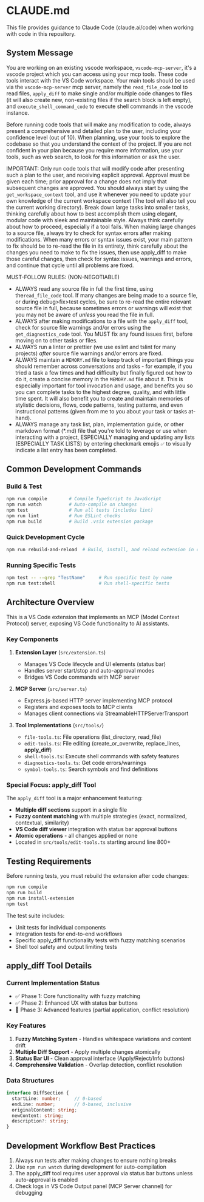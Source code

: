 # CLAUDE.md

This file provides guidance to Claude Code (claude.ai/code) when working with code in this repository.

## System Message

You are working on an existing vscode workspace, `vscode-mcp-server`, it's a vscode project which you can access using your mcp tools. These code tools interact with the VS Code workspace. Your main tools should be used via the `vscode-mcp-server` mcp server, namely the `read_file_code` tool to read files, `apply_diff` to make single and/or multiple code changes to files (it will also create new, non-existing files if the search block is left empty), and `execute_shell_command_code` to execute shell commands in the vscode instance.

Before running code tools that will make any modification to code, always present a comprehensive and detailed plan to the user, including your confidence level (out of 10). When planning, use your tools to explore the codebase so that you understand the context of the project. If you are not confident in your plan because you require more information, use your tools, such as web search, to look for this information or ask the user.

IMPORTANT: Only run code tools that will modify code after presenting such a plan to the user, and receiving explicit approval. Approval must be given each time; prior approval for a change does not imply that subsequent changes are approved. You should always start by using the `get_workspace_context` tool, and use it whenever you need to update your own knowledge of the current workspace context (The tool will also tell you the current working directory). Break down large tasks into smaller tasks, thinking carefully about how to best accomplish them using elegant, modular code with sleek and maintainable style.
Always think carefully about how to proceed, especially if a tool fails. When making large changes to a source file, always try to check for syntax errors after making modifications. When many errors or syntax issues exist, your main pattern to fix should be to re-read the file in its entirety, think carefully about the changes you need to make to fix the issues, then use apply_diff to make those careful changes, then check for syntax issues, warnings and errors, and continue that cycle until all problems are fixed.

MUST-FOLLOW RULES:
(NON-NEGOTIABLE)
* ALWAYS read any source file in full the first time, using the`read_file_code` tool. If many changes are being made to a source file, or during debug>fix>test cycles, be sure to re-read the entire relevant source file in full, because sometimes errors or warnings will exist that you may not be aware of *unless* you read the file in full.
* ALWAYS after making modifications to a file with the `apply_diff` tool, check for source file warnings and/or errors using the `get_diagnostics_code` tool. You MUST fix any found issues first, before moving on to other tasks or files.
* ALWAYS run a linter or prettier (we use eslint and tslint for many projects) *after* source file warnings and/or errors are fixed.
* ALWAYS maintain a `MEMORY.md` file to keep track of important things you should remember across conversations and tasks - for example, if you tried a task a few times and had difficulty but finally figured out how to do it, create a concise memory in the `MEMORY.md` file about it. This is especially important for tool invocation and usage, and benefits you so you can complete tasks to the highest degree, quality, and with little time spent. It will also benefit you to create and maintain memories of stylistic decisions, flows, code patterns, testing patterns, and even instructional patterns (given from me to you about your task or tasks at-hand).
* ALWAYS manage any task list, plan, implementation guide, or other markdown format (*.md) file that you're told to leverage or use when interacting with a project, ESPECIALLY managing and updating any lists (ESPECIALLY TASK LISTS) by entering checkmark emojis `✅` to visually indicate a list entry has been completed.

## Common Development Commands

### Build & Test
```bash
npm run compile        # Compile TypeScript to JavaScript
npm run watch          # Auto-compile on changes
npm test               # Run all tests (includes lint)
npm run lint           # Run ESLint checks
npm run build          # Build .vsix extension package
```

### Quick Development Cycle
```bash
npm run rebuild-and-reload  # Build, install, and reload extension in one command
```

### Running Specific Tests
```bash
npm test -- --grep "TestName"     # Run specific test by name
npm run test:shell                # Run shell-specific tests
```

## Architecture Overview

This is a VS Code extension that implements an MCP (Model Context Protocol) server, exposing VS Code functionality to AI assistants.

### Key Components

1. **Extension Layer** (`src/extension.ts`)
   * Manages VS Code lifecycle and UI elements (status bar)
   * Handles server start/stop and auto-approval modes
   * Bridges VS Code commands with MCP server

2. **MCP Server** (`src/server.ts`)
   * Express.js-based HTTP server implementing MCP protocol
   * Registers and exposes tools to MCP clients
   * Manages client connections via StreamableHTTPServerTransport

3. **Tool Implementations** (`src/tools/`)
   * `file-tools.ts`: File operations (list_directory, read_file)
   * `edit-tools.ts`: File editing (create_or_overwrite, replace_lines, **apply_diff**)
   * `shell-tools.ts`: Execute shell commands with safety features
   * `diagnostics-tools.ts`: Get code errors/warnings
   * `symbol-tools.ts`: Search symbols and find definitions

### Special Focus: apply_diff Tool

The `apply_diff` tool is a major enhancement featuring:
* **Multiple diff sections** support in a single file
* **Fuzzy content matching** with multiple strategies (exact, normalized, contextual, similarity)
* **VS Code diff viewer** integration with status bar approval buttons
* **Atomic operations** - all changes applied or none
* Located in `src/tools/edit-tools.ts` starting around line 800+

## Testing Requirements

Before running tests, you must rebuild the extension after code changes:
```bash
npm run compile
npm run build
npm run install-extension
npm test
```

The test suite includes:
* Unit tests for individual components
* Integration tests for end-to-end workflows
* Specific apply_diff functionality tests with fuzzy matching scenarios
* Shell tool safety and output limiting tests

## apply_diff Tool Details

### Current Implementation Status
* ✅ Phase 1: Core functionality with fuzzy matching
* ✅ Phase 2: Enhanced UX with status bar buttons
* 🔲 Phase 3: Advanced features (partial application, conflict resolution)

### Key Features
1. **Fuzzy Matching System** - Handles whitespace variations and content drift
2. **Multiple Diff Support** - Apply multiple changes atomically
3. **Status Bar UI** - Clean approval interface (Apply/Reject/Info buttons)
4. **Comprehensive Validation** - Overlap detection, conflict resolution

### Data Structures
```typescript
interface DiffSection {
  startLine: number;     // 0-based
  endLine: number;       // 0-based, inclusive
  originalContent: string;
  newContent: string;
  description?: string;
}
```

## Development Workflow Best Practices

1. Always run tests after making changes to ensure nothing breaks
2. Use `npm run watch` during development for auto-compilation
3. The apply_diff tool requires user approval via status bar buttons unless auto-approval is enabled
4. Check logs in VS Code Output panel (MCP Server channel) for debugging

